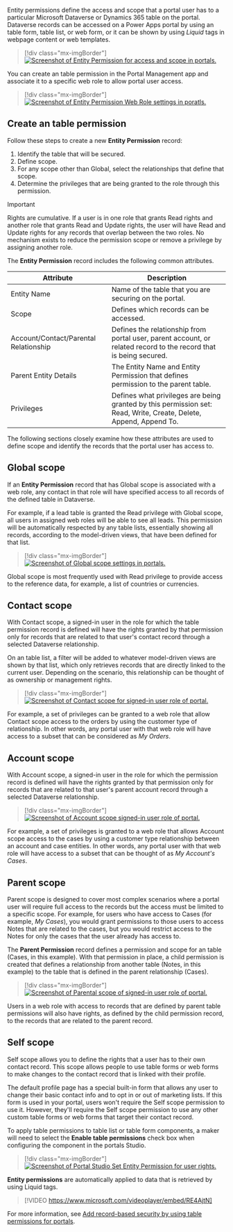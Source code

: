 Entity permissions define the access and scope that a portal user has to a particular Microsoft Dataverse or Dynamics 365 table on the portal. Dataverse records can be accessed on a Power Apps portal by using an table form, table list, or web form, or it can be shown by using *Liquid* tags in webpage content or web templates.

> [!div class="mx-imgBorder"]
> [![Screenshot of Entity Permission for access and scope in portals.](../media/entity-permission.png)](../media/entity-permission.png#lightbox)

You can create an table permission in the Portal Management app and associate it to a specific web role to allow portal user access.

> [!div class="mx-imgBorder"]
> [![Screenshot of Entity Permission Web Role settings in poratls.](../media/web-role-entity-lists.png)](../media/web-role-entity-lists.png#lightbox)

## Create an table permission

Follow these steps to create a new **Entity Permission** record:

1. Identify the table that will be secured.
1. Define scope.
1. For any scope other than Global, select the relationships that define that scope.
1. Determine the privileges that are being granted to the role through this permission.

> [!IMPORTANT]
> Rights are cumulative. If a user is in one role that grants Read rights and another role that grants Read and Update rights, the user will have Read and Update rights for any records that overlap between the two roles. No mechanism exists to reduce the permission scope or remove a privilege by assigning another role.

The **Entity Permission** record includes the following common attributes.

| Attribute                             | Description                                                  |
| ------------------------------------ | ------------------------------------------------------------ |
| Entity Name                           | Name of the table that you are securing on the portal.       |
| Scope                                 | Defines which records can be accessed.                        |
| Account/Contact/Parental Relationship | Defines the relationship from portal user, parent account, or related record to the record that is being secured. |
| Parent Entity Details                 | The Entity Name and Entity Permission that defines permission to the parent table. |
| Privileges                            | Defines what privileges are being granted by this permission set: Read, Write, Create, Delete, Append, Append To. |

The following sections closely examine how these attributes are used to define scope and identify the records that the portal user has access to.

## Global scope

If an **Entity Permission** record that has Global scope is associated with a web role, any contact in that role will have specified access to all records of the defined table in Dataverse.

For example, if a lead table is granted the Read privilege with Global scope, all users in assigned web roles will be able to see all leads. This permission will be automatically respected by any table lists, essentially showing all records, according to the model-driven views, that have been defined for that list.

> [!div class="mx-imgBorder"]
> [![Screenshot of Global scope settings in portals.](../media/global-scope.png)](../media/global-scope.png#lightbox)

Global scope is most frequently used with Read privilege to provide access to the reference data, for example, a list of countries or currencies.

## Contact scope

With Contact scope, a signed-in user in the role for which the table permission record is defined will have the rights granted by that permission only for records that are related to that user's contact record through a selected Dataverse relationship.

On an table list, a filter will be added to whatever model-driven views are shown by that list, which only retrieves records that are directly linked to the current user. Depending on the scenario, this relationship can be thought of as ownership or management rights.

> [!div class="mx-imgBorder"]
> [![Screenshot of Contact scope for signed-in user role of portal.](../media/contact-scope.png)](../media/contact-scope.png#lightbox)

For example, a set of privileges can be granted to a web role that allow Contact scope access to the orders by using the customer type of relationship. In other words, any portal user with that web role will have access to a subset that can be considered as *My Orders*.

## Account scope

With Account scope, a signed-in user in the role for which the permission record is defined will have the rights granted by that permission only for records that are related to that user's parent account record through a selected Dataverse relationship.

> [!div class="mx-imgBorder"]
> [![Screenshot of Account scope signed-in user role of portal.](../media/account-scope.png)](../media/account-scope.png#lightbox)

For example, a set of privileges is granted to a web role that allows Account scope access to the cases by using a customer type relationship between an account and case entities. In other words, any portal user with that web role will have access to a subset that can be thought of as *My Account's Cases*. 

## Parent scope

Parent scope is designed to cover most complex scenarios where a portal user will require full access to the records but the access must be limited to a specific scope. For example, for users who have access to Cases (for example, *My Cases*), you would grant permissions to those users to access Notes that are related to the cases, but you would restrict access to the Notes for only the cases that the user already has access to.

The **Parent Permission** record defines a permission and scope for an table (Cases, in this example). With that permission in place, a child permission is created that defines a relationship from another table (Notes, in this example) to the table that is defined in the parent relationship (Cases).

> [!div class="mx-imgBorder"]
> [![Screenshot of Parental scope of signed-in user role of portal.](../media/parental-scope.png)](../media/parental-scope.png#lightbox)

Users in a web role with access to records that are defined by parent table permissions will also have rights, as defined by the child permission record, to the records that are related to the parent record.

## Self scope

Self scope allows you to define the rights that a user has to their own contact record. This scope allows people to use table forms or web forms to make changes to the contact record that is linked with their profile.

The default profile page has a special built-in form that allows any user to change their basic contact info and to opt in or out of marketing lists. If this form is used in your portal, users won't require the Self scope permission to use it. However, they'll require the Self scope permission to use any other custom table forms or web forms that target their contact record.

To apply table permissions to table list or table form components, a maker will need to select the **Enable table permissions** check box when configuring the component in the portals Studio.

> [!div class="mx-imgBorder"]
> [![Screenshot of Portal Studio Set Entity Permission for user rights.](../media/portal-studio-entity-permission.png)](../media/portal-studio-entity-permission.png#lightbox)

**Entity permissions** are automatically applied to data that is retrieved by using Liquid tags.

<!--VIDEO EntityPermissions.mp4-->
> [!VIDEO https://www.microsoft.com/videoplayer/embed/RE4AjtN]

For more information, see [Add record-based security by using table permissions for portals](https://docs.microsoft.com/powerapps/maker/portals/configure/assign-entity-permissions/?azure-portal=true).
